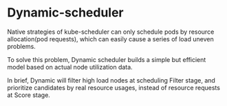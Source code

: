 # Dynamic-scheduler

Native strategies of kube-scheduler can only schedule pods by resource allocation(pod requests), which can easily cause a series of load uneven problems.

To solve this problem, Dynamic scheduler builds a simple but efficient model based on actual node utilization data.

In brief, Dynamic will filter high load nodes at scheduling Filter stage, and prioritize candidates by real resource usages, instead of resource requests at Score stage.
